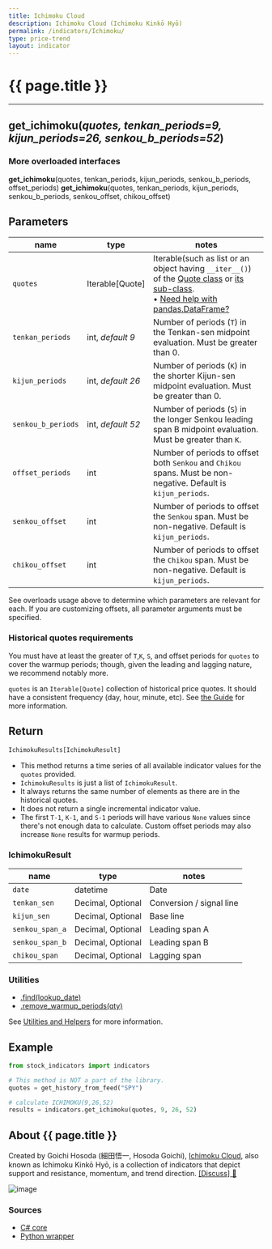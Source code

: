 ```yaml
---
title: Ichimoku Cloud
description: Ichimoku Cloud (Ichimoku Kinkō Hyō)
permalink: /indicators/Ichimoku/
type: price-trend
layout: indicator
---
```


# {{ page.title }}

<hr>

## **get_ichimoku**(*quotes, tenkan_periods=9, kijun_periods=26, senkou_b_periods=52*)

### More overloaded interfaces

**get_ichimoku**(quotes, tenkan_periods, kijun_periods, senkou_b_periods,
                 offset_periods)
**get_ichimoku**(quotes, tenkan_periods, kijun_periods, senkou_b_periods,
                 senkou_offset, chikou_offset)

## Parameters

| name | type | notes
| -- |-- |--
| `quotes` | Iterable[Quote] | Iterable(such as list or an object having `__iter__()`) of the [Quote class]({{site.baseurl}}/guide/#historical-quotes) or [its sub-class]({{site.baseurl}}/guide/#using-custom-quote-classes). <br><span class='qna-dataframe'> • [Need help with pandas.DataFrame?]({{site.baseurl}}/guide/#using-pandasdataframe)</span>
| `tenkan_periods` | int, *default 9* | Number of periods (`T`) in the Tenkan-sen midpoint evaluation.  Must be greater than 0.
| `kijun_periods` | int, *default 26* | Number of periods (`K`) in the shorter Kijun-sen midpoint evaluation.  Must be greater than 0.
| `senkou_b_periods` | int, *default 52* | Number of periods (`S`) in the longer Senkou leading span B midpoint evaluation.  Must be greater than `K`.
| `offset_periods` | int | Number of periods to offset both `Senkou` and `Chikou` spans.  Must be non-negative.  Default is `kijun_periods`.
| `senkou_offset` | int | Number of periods to offset the `Senkou` span.  Must be non-negative.  Default is `kijun_periods`.
| `chikou_offset` | int | Number of periods to offset the `Chikou` span.  Must be non-negative.  Default is `kijun_periods`.

See overloads usage above to determine which parameters are relevant for each.  If you are customizing offsets, all parameter arguments must be specified.

### Historical quotes requirements

You must have at least the greater of `T`,`K`, `S`, and offset periods for `quotes` to cover the warmup periods; though, given the leading and lagging nature, we recommend notably more.

`quotes` is an `Iterable[Quote]` collection of historical price quotes.  It should have a consistent frequency (day, hour, minute, etc).  See [the Guide]({{site.baseurl}}/guide/#historical-quotes) for more information.

## Return

```python
IchimokuResults[IchimokuResult]
```

- This method returns a time series of all available indicator values for the `quotes` provided.
- `IchimokuResults` is just a list of `IchimokuResult`.
- It always returns the same number of elements as there are in the historical quotes.
- It does not return a single incremental indicator value.
- The first `T-1`, `K-1`, and `S-1` periods will have various `None` values since there's not enough data to calculate.  Custom offset periods may also increase `None` results for warmup periods.

### IchimokuResult

| name | type | notes
| -- |-- |--
| `date` | datetime | Date
| `tenkan_sen` | Decimal, Optional | Conversion / signal line
| `kijun_sen` | Decimal, Optional | Base line
| `senkou_span_a` | Decimal, Optional | Leading span A
| `senkou_span_b` | Decimal, Optional | Leading span B
| `chikou_span` | Decimal, Optional | Lagging span

### Utilities

- [.find(lookup_date)]({{site.baseurl}}/utilities#find-indicator-result-by-date)
- [.remove_warmup_periods(qty)]({{site.baseurl}}/utilities#remove-warmup-periods)

See [Utilities and Helpers]({{site.baseurl}}/utilities#utilities-for-indicator-results) for more information.

## Example

```python
from stock_indicators import indicators

# This method is NOT a part of the library.
quotes = get_history_from_feed("SPY")

# calculate ICHIMOKU(9,26,52)
results = indicators.get_ichimoku(quotes, 9, 26, 52)
```

## About {{ page.title }}

Created by Goichi Hosoda (細田悟一, Hosoda Goichi), [Ichimoku Cloud](https://en.wikipedia.org/wiki/Ichimoku_Kink%C5%8D_Hy%C5%8D), also known as Ichimoku Kinkō Hyō, is a collection of indicators that depict support and resistance, momentum, and trend direction.
[[Discuss] :speech_balloon:]({{site.github.base_repository_url}}/discussions/251 "Community discussion about this indicator")

![image]({{site.charturl}}/Ichimoku.png)

### Sources

- [C# core]({{site.base_sourceurl}}/e-k/Ichimoku/Ichimoku.Series.cs)
- [Python wrapper]({{site.sourceurl}}/ichimoku.py)
